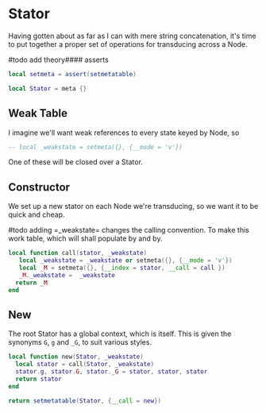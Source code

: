 # Stator


  Having gotten about as far as I can with mere string concatenation, it's
time to put together a proper set of operations for transducing across a
Node.

#todo add theory#### asserts

```lua
local setmeta = assert(setmetatable)
```
```lua
local Stator = meta {}
```
## Weak Table

I imagine we'll want weak references to every state keyed by Node, so

```lua
-- local _weakstate = setmeta({}, {__mode = 'v'})
```

One of these will be closed over a Stator.

## Constructor

We set up a new stator on each Node we're transducing, so we want it to
be quick and cheap.

#todo  adding =_weakstate= changes the calling convention.  To make this work
       table, which will shall populate by and by.

```lua
local function call(stator, _weakstate)
   local _weakstate = _weakstate or setmeta({}, {__mode = 'v'})
   local _M = setmeta({}, {__index = stator, __call = call })
   _M._weakstate =  _weakstate
  return _M
end
```
## New

The root Stator has a global context, which is itself.  This is given
the synonyms ``G``, ``g`` and ``_G``, to suit various styles.

```lua
local function new(Stator, _weakstate)
  local stator = call(Stator, _weakstate)
  stator.g, stator.G, stator._G = stator, stator, stator
  return stator
end
```
```lua
return setmetatable(Stator, {__call = new})
```
